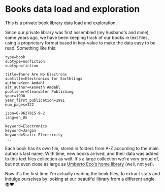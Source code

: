 # Books data load and exploration

This is a private book library data load and exploration.

Since our private library was first assembled (my husband's and mine), some years ago, we have been keeping track of our books in text files, using a proprietary format based in key-value to make the data easy to be read. Something like this:

```
type=book
subtype=nonfiction
subtype=fiction

title=There Are No Electrons
subtitle=Electronics for Earthlings
author=Kenn Amdahl
alt_author=Kenneth Amdahl
publisher=Clearwater Publishing
year=1998
year_first_publication=1991
num_pages=322

isbn=0-9627815-9-2
lang=en_US

keyword=Electronics
keyword=Jargon
keyword=Static Electricity
...
```

Each book has its own file, stored in folders from A-Z according to the main author's last name. With time, new books arrived, and their data was added to this text files collection as well. It's a large collection we're very proud of, but not even close as large as [Umberto Eco's home library](https://www.openculture.com/2017/03/watch-umberto-eco-walk-through-his-immense-private-library.html) (well, not yet).

Now it's the first time I'm actually reading the book files, to extract stats and indulge ourselves by looking at our beautiful library from a different angle. 📚❤️

